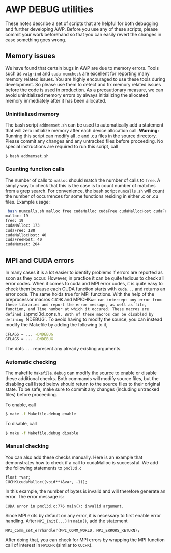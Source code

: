 # AWP DEBUG utilities
These notes describe a set of scripts that are helpful for both debugging and further
developing AWP. Before you use any of these scripts, please commit your work beforehand so
that you can easily revert the changes in case something goes wrong.

## Memory issues
We have found that certain bugs in AWP are due to memory errors. Tools such as `valgrind`
and `cuda-memcheck` are excellent for reporting many memory related issues. You are highly
encouraged to use these tools during development. So please use them to detect and fix
memory related issues before the code is used in production. As a precautionary measure,
we can avoid uninitialized memory errors by always initializing the allocated memory
immediately after it has been allocated.

### Uninitialized memory
The bash script `addmemset.sh` can be used to automatically add a statement that will
zero initialize memory after each device allocation call. **Warning:** Running this
script can modify all .c and .cu files in the source directory. Please commit any changes
and any untracked files before proceeding. No special instructions are required to run
this script, call
```bash
$ bash addmemset.sh
```

### Counting function calls
The number of calls to `malloc` should match the number of calls to `free`.  A simply way
to check that this is the case is to count number of matches from a grep search. For
convenience, the bash script `numcalls.sh` will count the number of occurrences for some
functions residing in either .c or .cu files. Example usage:
```bash
 bash numcalls.sh malloc free cudaMalloc cudaFree cudaMallocHost cudaFreeHost cudaMemset
malloc: 19
free: 19
cudaMalloc: 173
cudaFree: 188
cudaMallocHost: 40
cudaFreeHost: 40
cudaMemset: 204
```

## MPI and CUDA errors
In many cases it is a lot easier to identify problems if errors are reported as soon as
they occur. However, in practice it can be quite tedious to check all error codes. When
it comes to cuda and MPI error codes, it is quite easy to check them because each CUDA
function starts with `cuda...` and returns an error code. The same holds true for MPI
functions. With the help of the preprocessor macros `CUCHK` and MPICHK` we can intercept
any error from these libraries and report the error message, as well as file, function,
and line number at which it occured. These macros are defined in `pmcl3d_cons.h`. Both of
these macros can be disabled by defining `NDEBUG`. To avoid having to modify the source,
you can instead modify the Makefile by adding the following to it,
```bash
CFLAGS = ... -DNDEBUG
GFLAGS = ... -DNDEBUG
```
The dots `...` represent any already existing arguments.


### Automatic checking
The
makefile `Makefile.debug` can modify the source to enable or disable these additional
checks. Both commands will modify source files, but the disabling call listed below should return to the
source files to their original state. To be safe, make sure to commit any changes
(including untracked files) before proceeding.

To enable, call
```bash
$ make -f Makefile.debug enable
```
To disable, call
```bash
$ make -f Makefile.debug disable
```

### Manual checking
You can also add these checks manually. Here is an example that demonstrates how to check
if a call to cudaMalloc is successful. We add the following statements to `pmcl3d.c`
```
float *var;
CUCHK(cudaMalloc((void**)&var, -1));
```

In this example, the number of bytes is invalid and will therefore generate an error. The
error message is:
```
CUDA error in pmcl3d.c:776 main(): invalid argument.
```

Since MPI exits by default on any error, it is necessary to first enable error handling.
After `MPI_Init(...)` in `main()`, add the statement
```
MPI_Comm_set_errhandler(MPI_COMM_WORLD, MPI_ERRORS_RETURN);
```
After doing that, you can check for MPI errors by wrapping the MPI function call of
interest in `MPICHK` (similar to `CUCHK`).





